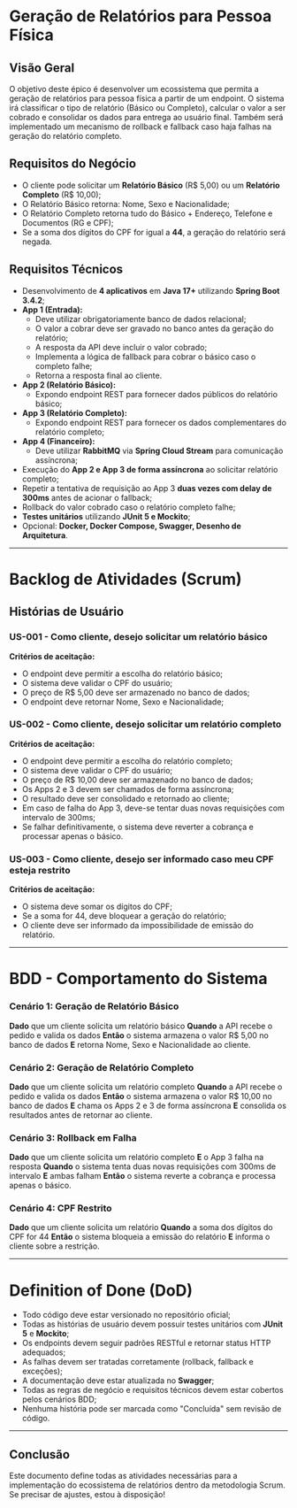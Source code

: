 # Geração de Relatórios para Pessoa Física

## Visão Geral
O objetivo deste épico é desenvolver um ecossistema que permita a geração de relatórios para pessoa física a partir de um endpoint. O sistema irá classificar o tipo de relatório (Básico ou Completo), calcular o valor a ser cobrado e consolidar os dados para entrega ao usuário final. Também será implementado um mecanismo de rollback e fallback caso haja falhas na geração do relatório completo.

## Requisitos do Negócio
- O cliente pode solicitar um **Relatório Básico** (R$ 5,00) ou um **Relatório Completo** (R$ 10,00);
- O Relatório Básico retorna: Nome, Sexo e Nacionalidade;
- O Relatório Completo retorna tudo do Básico + Endereço, Telefone e Documentos (RG e CPF);
- Se a soma dos dígitos do CPF for igual a **44**, a geração do relatório será negada.

## Requisitos Técnicos
- Desenvolvimento de **4 aplicativos** em **Java 17+** utilizando **Spring Boot 3.4.2**;
- **App 1 (Entrada):**
  - Deve utilizar obrigatoriamente banco de dados relacional;
  - O valor a cobrar deve ser gravado no banco antes da geração do relatório;
  - A resposta da API deve incluir o valor cobrado;
  - Implementa a lógica de fallback para cobrar o básico caso o completo falhe;
  - Retorna a resposta final ao cliente.
- **App 2 (Relatório Básico):**
  - Expondo endpoint REST para fornecer dados públicos do relatório básico;
- **App 3 (Relatório Completo):**
  - Expondo endpoint REST para fornecer os dados complementares do relatório completo;
- **App 4 (Financeiro):**
  - Deve utilizar **RabbitMQ** via **Spring Cloud Stream** para comunicação assíncrona;
- Execução do **App 2 e App 3 de forma assíncrona** ao solicitar relatório completo;
- Repetir a tentativa de requisição ao App 3 **duas vezes com delay de 300ms** antes de acionar o fallback;
- Rollback do valor cobrado caso o relatório completo falhe;
- **Testes unitários** utilizando **JUnit 5 e Mockito**;
- Opcional: **Docker, Docker Compose, Swagger, Desenho de Arquitetura**.

---

# Backlog de Atividades (Scrum)

## Histórias de Usuário
### **US-001 - Como cliente, desejo solicitar um relatório básico**
**Critérios de aceitação:**
- O endpoint deve permitir a escolha do relatório básico;
- O sistema deve validar o CPF do usuário;
- O preço de R$ 5,00 deve ser armazenado no banco de dados;
- O endpoint deve retornar Nome, Sexo e Nacionalidade;

### **US-002 - Como cliente, desejo solicitar um relatório completo**
**Critérios de aceitação:**
- O endpoint deve permitir a escolha do relatório completo;
- O sistema deve validar o CPF do usuário;
- O preço de R$ 10,00 deve ser armazenado no banco de dados;
- Os Apps 2 e 3 devem ser chamados de forma assíncrona;
- O resultado deve ser consolidado e retornado ao cliente;
- Em caso de falha do App 3, deve-se tentar duas novas requisições com intervalo de 300ms;
- Se falhar definitivamente, o sistema deve reverter a cobrança e processar apenas o básico.

### **US-003 - Como cliente, desejo ser informado caso meu CPF esteja restrito**
**Critérios de aceitação:**
- O sistema deve somar os dígitos do CPF;
- Se a soma for 44, deve bloquear a geração do relatório;
- O cliente deve ser informado da impossibilidade de emissão do relatório.

---

# BDD - Comportamento do Sistema

### **Cenário 1: Geração de Relatório Básico**
**Dado** que um cliente solicita um relatório básico
**Quando** a API recebe o pedido e valida os dados
**Então** o sistema armazena o valor R$ 5,00 no banco de dados
**E** retorna Nome, Sexo e Nacionalidade ao cliente.

### **Cenário 2: Geração de Relatório Completo**
**Dado** que um cliente solicita um relatório completo
**Quando** a API recebe o pedido e valida os dados
**Então** o sistema armazena o valor R$ 10,00 no banco de dados
**E** chama os Apps 2 e 3 de forma assíncrona
**E** consolida os resultados antes de retornar ao cliente.

### **Cenário 3: Rollback em Falha**
**Dado** que um cliente solicita um relatório completo
**E** o App 3 falha na resposta
**Quando** o sistema tenta duas novas requisições com 300ms de intervalo
**E** ambas falham
**Então** o sistema reverte a cobrança e processa apenas o básico.

### **Cenário 4: CPF Restrito**
**Dado** que um cliente solicita um relatório
**Quando** a soma dos dígitos do CPF for 44
**Então** o sistema bloqueia a emissão do relatório
**E** informa o cliente sobre a restrição.

---

# Definition of Done (DoD)
- Todo código deve estar versionado no repositório oficial;
- Todas as histórias de usuário devem possuir testes unitários com **JUnit 5** e **Mockito**;
- Os endpoints devem seguir padrões RESTful e retornar status HTTP adequados;
- As falhas devem ser tratadas corretamente (rollback, fallback e exceções);
- A documentação deve estar atualizada no **Swagger**;
- Todas as regras de negócio e requisitos técnicos devem estar cobertos pelos cenários BDD;
- Nenhuma história pode ser marcada como "Concluída" sem revisão de código.

---

## Conclusão
Este documento define todas as atividades necessárias para a implementação do ecossistema de relatórios dentro da metodologia Scrum. Se precisar de ajustes, estou à disposição!

